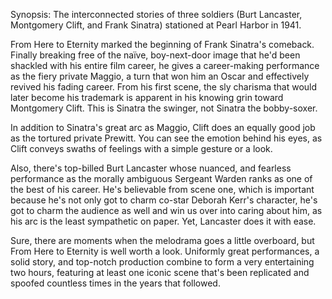 Synopsis: The interconnected stories of three soldiers (Burt Lancaster, Montgomery Clift, and Frank Sinatra) stationed at Pearl Harbor in 1941.

From Here to Eternity marked the beginning of Frank Sinatra's comeback. Finally breaking free of the naïve, boy-next-door image that he'd been shackled with his entire film career, he gives a career-making performance as the fiery private Maggio, a turn that won him an Oscar and effectively revived his fading career. From his first scene, the sly charisma that would later become his trademark is apparent in his knowing grin toward Montgomery Clift. This is Sinatra the swinger, not Sinatra the bobby-soxer.

In addition to Sinatra's great arc as Maggio, Clift does an equally good job as the tortured private Prewitt. You can see the emotion behind his eyes, as Clift conveys swaths of feelings with a simple gesture or a look. 

Also, there's top-billed Burt Lancaster whose nuanced, and fearless performance as the morally ambiguous Sergeant Warden ranks as one of the best of his career. He's believable from scene one, which is important because he's not only got to charm co-star Deborah Kerr's character, he's got to charm the audience as well and win us over into caring about him, as his arc is the least sympathetic on paper. Yet, Lancaster does it with ease.

Sure, there are moments when the melodrama goes a little overboard, but From Here to Eternity is well worth a look. Uniformly great performances, a solid story, and top-notch production combine to form a very entertaining two hours, featuring at least one iconic scene that's been replicated and spoofed countless times in the years that followed.

